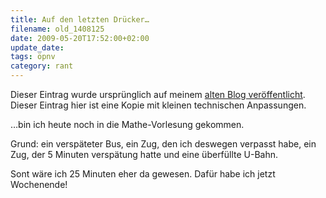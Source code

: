 ```yaml
---
title: Auf den letzten Drücker…
filename: old_1408125
date: 2009-05-20T17:52:00+02:00
update_date:
tags: öpnv
category: rant
---
```

Dieser Eintrag wurde ursprünglich auf meinem [alten Blog veröffentlicht](https://stu.blogger.de/stories/1408125/). Dieser Eintrag hier ist eine Kopie mit kleinen technischen Anpassungen.

…bin ich heute noch in die Mathe-Vorlesung gekommen.

Grund: ein verspäteter Bus, ein Zug, den ich deswegen verpasst habe, ein Zug, der 5 Minuten verspätung hatte und eine überfüllte U-Bahn.

Sont wäre ich 25 Minuten eher da gewesen.
Dafür habe ich jetzt Wochenende!
